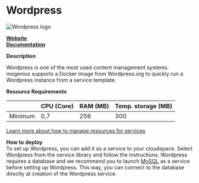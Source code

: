 ﻿# Wordpress

![Wordpress logo](https://api.mogenius.com/file/id/b3327f84-a241-4e44-9dca-b238434f442b)

**[Website](https://wordpress.org/)**  
**[Documentation](https://wordpress.org/support/)**  

**Description**

Wordpress is one of the most used content management systems. mogenius supports a Docker image from Wordpress.org to quickly run a Wordpress instance from a service template.

**Resource Requirements**

||CPU (Core)|RAM (MB)  |Temp. storage (MB)|
|--|--|--|--|
| Minimum | 0,7 | 256 | 300 |

[Learn more about how to manage resources for services](./../cloud-management/resource-management.md)

**How to deploy**  
To set up Wordpress, you can add it as a service to your cloudspace. Select Wordpress from the service library and follow the instructions. Wordpress requires a database and we recommend you to launch [MySQL](mysql.md) as a service before setting up Wordpress. This way, you can connect to the database directly at creation of the Wordpress service.
